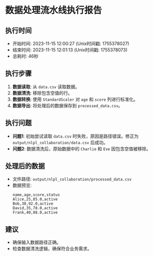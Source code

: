 # 数据处理流水线执行报告

## 执行时间
- 开始时间: 2023-11-15 12:00:27 (Unix时间戳: 1755378027)
- 结束时间: 2023-11-15 12:01:13 (Unix时间戳: 1755378073)
- 总耗时: 46秒

## 执行步骤
1. **数据读取**: 从 `data.csv` 读取数据。
2. **数据清洗**: 移除包含空值的行。
3. **数据转换**: 使用 `StandardScaler` 对 `age` 和 `score` 列进行标准化。
4. **数据导出**: 将处理后的数据保存到 `processed_data.csv`。

## 执行问题
- **问题1**: 初始尝试读取 `data.csv` 时失败，原因是路径错误。修正为 `output/nlpl_collaboration/data.csv` 后成功。
- **问题2**: 数据清洗后，原始数据中的 `Charlie` 和 `Eve` 因包含空值被移除。

## 处理后的数据
- 文件路径: `output/nlpl_collaboration/processed_data.csv`
- 数据预览:
  ```
  name,age,score,status
  Alice,25,85.0,active
  Bob,30,92.0,active
  David,35,78.0,active
  Frank,40,88.0,active
  ```

## 建议
- 确保输入数据路径正确。
- 检查数据清洗逻辑，确保符合业务需求。